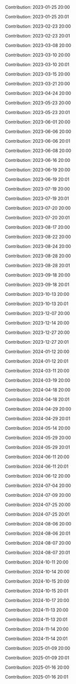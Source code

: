 Contribution: 2023-01-25 20:00

Contribution: 2023-01-25 20:01

Contribution: 2023-02-23 20:00

Contribution: 2023-02-23 20:01

Contribution: 2023-03-08 20:00

Contribution: 2023-03-10 20:00

Contribution: 2023-03-10 20:01

Contribution: 2023-03-15 20:00

Contribution: 2023-03-21 20:00

Contribution: 2023-04-24 20:00

Contribution: 2023-05-23 20:00

Contribution: 2023-05-23 20:01

Contribution: 2023-06-01 20:00

Contribution: 2023-06-06 20:00

Contribution: 2023-06-06 20:01

Contribution: 2023-06-08 20:00

Contribution: 2023-06-16 20:00

Contribution: 2023-06-19 20:00

Contribution: 2023-06-19 20:01

Contribution: 2023-07-19 20:00

Contribution: 2023-07-19 20:01

Contribution: 2023-07-20 20:00

Contribution: 2023-07-20 20:01

Contribution: 2023-08-17 20:00

Contribution: 2023-08-22 20:00

Contribution: 2023-08-24 20:00

Contribution: 2023-08-28 20:00

Contribution: 2023-08-28 20:01

Contribution: 2023-09-18 20:00

Contribution: 2023-09-18 20:01

Contribution: 2023-10-13 20:00

Contribution: 2023-10-13 20:01

Contribution: 2023-12-07 20:00

Contribution: 2023-12-14 20:00

Contribution: 2023-12-27 20:00

Contribution: 2023-12-27 20:01

Contribution: 2024-01-12 20:00

Contribution: 2024-01-12 20:01

Contribution: 2024-03-11 20:00

Contribution: 2024-03-19 20:00

Contribution: 2024-04-18 20:00

Contribution: 2024-04-18 20:01

Contribution: 2024-04-29 20:00

Contribution: 2024-04-29 20:01

Contribution: 2024-05-14 20:00

Contribution: 2024-05-29 20:00

Contribution: 2024-05-29 20:01

Contribution: 2024-06-11 20:00

Contribution: 2024-06-11 20:01

Contribution: 2024-06-12 20:00

Contribution: 2024-07-04 20:00

Contribution: 2024-07-09 20:00

Contribution: 2024-07-25 20:00

Contribution: 2024-07-25 20:01

Contribution: 2024-08-06 20:00

Contribution: 2024-08-06 20:01

Contribution: 2024-08-07 20:00

Contribution: 2024-08-07 20:01

Contribution: 2024-10-11 20:00

Contribution: 2024-10-14 20:00

Contribution: 2024-10-15 20:00

Contribution: 2024-10-15 20:01

Contribution: 2024-10-17 20:00

Contribution: 2024-11-13 20:00

Contribution: 2024-11-13 20:01

Contribution: 2024-11-14 20:00

Contribution: 2024-11-14 20:01

Contribution: 2025-01-09 20:00

Contribution: 2025-01-09 20:01

Contribution: 2025-01-16 20:00

Contribution: 2025-01-16 20:01

